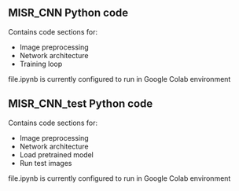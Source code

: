 ## MISR_CNN Python code

Contains code sections for:
* Image preprocessing
* Network architecture
* Training loop

file.ipynb is currently configured to run in Google Colab environment

## MISR_CNN_test Python code

Contains code sections for:
* Image preprocessing
* Network architecture
* Load pretrained model
* Run test images

file.ipynb is currently configured to run in Google Colab environment

